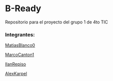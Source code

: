 # B-Ready
Repositorio para el proyecto del grupo 1 de 4to TIC

### Integrantes:
[MatiasBlanco0](https://github.com/MatiasBlanco0)

[MarcoCanton1](https://github.com/MarcoCanton1)

[IlanRepiso](https://github.com/IlanRepiso)

[AlexKarpel](https://github.com/AlexKarpel)
